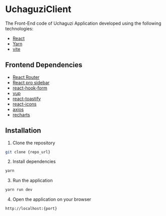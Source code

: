 # UchaguziClient
The Front-End code of Uchaguzi Application developed using the following technologies:
* [React](https://reactjs.org/)
* [Yarn](https://yarnpkg.com/)
* [vite](https://vitejs.dev/)

## Frontend Dependencies
* [React Router](https://reactrouter.com/)
* [React pro sidebar](https://www.npmjs.com/package/react-pro-sidebar)
* [react-hook-form](https://react-hook-form.com/)
* [yup](https://www.npmjs.com/package/yup)
* [react-toastify](https://www.npmjs.com/package/react-toastify)
* [react-icons](https://react-icons.github.io/react-icons/)
* [axios](https://www.npmjs.com/package/axios)
* [recharts](https://recharts.org/en-US/)

## Installation
1. Clone the repository
```bash
git clone {repo_url}
```
2. Install dependencies
```bash
yarn 
```
3. Run the application
```bash
yarn run dev
```
4. Open the application on your browser
```bash
http://localhost:{port}
```

